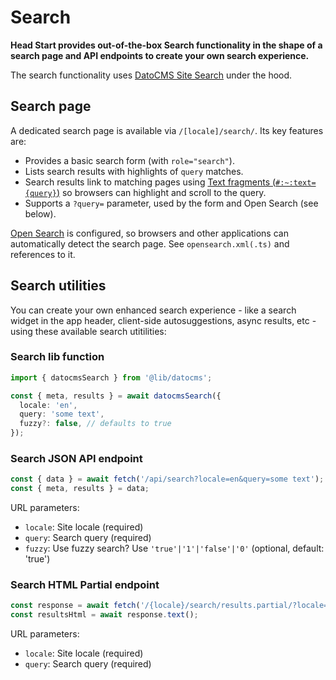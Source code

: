 # Search

**Head Start provides out-of-the-box Search functionality in the shape of a search page and API endpoints to create your own search experience.**

The search functionality uses [DatoCMS Site Search](https://www.datocms.com/docs/site-search) under the hood.

## Search page

A dedicated search page is available via `/[locale]/search/`. Its key features are:

- Provides a basic search form (with `role="search"`).
- Lists search results with highlights of `query` matches.
- Search results link to matching pages using [Text fragments (`#:~:text={query}`)](https://developer.mozilla.org/en-US/docs/Web/Text_fragments) so browsers can highlight and scroll to the query.
- Supports a `?query=` parameter, used by the form and Open Search (see below).

[Open Search](https://developer.mozilla.org/en-US/docs/Web/OpenSearch) is configured, so browsers and other applications can automatically detect the search page. See `opensearch.xml(.ts)` and references to it.

## Search utilities

You can create your own enhanced search experience - like a search widget in the app header, client-side autosuggestions, async results, etc - using these available search utitilities:

### Search lib function

```ts
import { datocmsSearch } from '@lib/datocms';

const { meta, results } = await datocmsSearch({
  locale: 'en',
  query: 'some text',
  fuzzy?: false, // defaults to true
});
```

### Search JSON API endpoint

```ts
const { data } = await fetch('/api/search?locale=en&query=some text');
const { meta, results } = data;
```

URL parameters:

 - `locale`: Site locale (required)
 - `query`: Search query (required)
 - `fuzzy`: Use fuzzy search? Use `'true'|'1'|'false'|'0'` (optional, default: 'true')

### Search HTML Partial endpoint

```ts
const response = await fetch('/{locale}/search/results.partial/?locale=en&query=some text');
const resultsHtml = await response.text();
```

URL parameters:

 - `locale`: Site locale (required)
 - `query`: Search query (required)
 